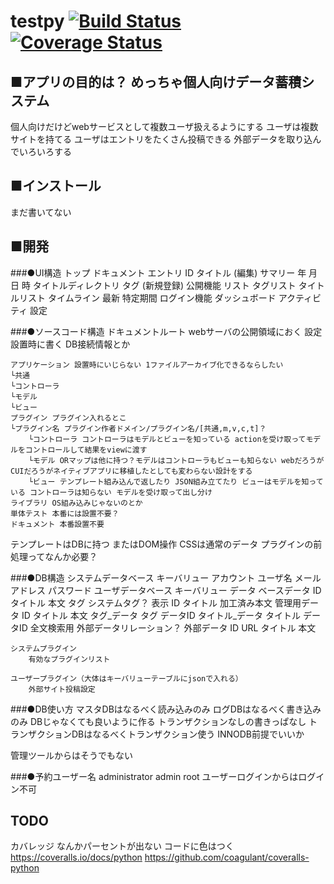 testpy [![Build Status](https://travis-ci.org/ayziao/testpy.png?branch=master)](https://travis-ci.org/ayziao/testpy) [![Coverage Status](https://coveralls.io/repos/ayziao/testpy/badge.png)](https://coveralls.io/r/ayziao/testpy)
======
■アプリの目的は？ めっちゃ個人向けデータ蓄積システム
---------------
個人向けだけどwebサービスとして複数ユーザ扱えるようにする
ユーザは複数サイトを持てる
ユーザはエントリをたくさん投稿できる
外部データを取り込んでいろいろする


■インストール
---------------
まだ書いてない


■開発
---------------
###●UI構造
    トップ
    ドキュメント
    	エントリ
    		ID
    		タイトル
    		(編集)
    	サマリー
    		年
    		月
    		日
    		時
    		タイトルディレクトリ
    		タグ
    	(新規登録)
    公開機能
    	リスト
    		タグリスト
    		タイトルリスト
    	タイムライン
    		最新
    		特定期間
    ログイン機能
    	ダッシュボード アクティビティ
    	設定


###●ソースコード構造
ドキュメントルート webサーバの公開領域におく
設定 設置時に書く DB接続情報とか

    アプリケーション 設置時にいじらない 1ファイルアーカイブ化できるならしたい
    └共通
    └コントローラ
    └モデル
    └ビュー
    プラグイン プラグイン入れるとこ
    └プラグイン名 プラグイン作者ドメイン/プラグイン名/[共通,m,v,c,t]？
    	└コントローラ コントローラはモデルとビューを知っている actionを受け取ってモデルをコントロールして結果をviewに渡す
    	└モデル ORマップは他に持つ？モデルはコントローラもビューも知らない webだろうがCUIだろうがネイティブアプリに移植したとしても変わらない設計をする
    	└ビュー テンプレート組み込んで返したり JSON組み立てたり ビューはモデルを知っている コントローラは知らない モデルを受け取って出し分け
    ライブラリ OS組み込みじゃないのとか
    単体テスト 本番には設置不要？
    ドキュメント 本番設置不要


テンプレートはDBに持つ またはDOM操作 CSSは通常のデータ
プラグインの前処理ってなんか必要？

###●DB構造
    システムデータベース
    	キーバリュー
    	アカウント
    		ユーザ名
    		メールアドレス
    		パスワード
    ユーザデータベース
    	キーバリュー
    	データ
    		ベースデータ
    			ID
    			タイトル
    			本文
    			タグ
    			システムタグ？
    		表示
    			ID
    			タイトル
    			加工済み本文
    		管理用データ
    			ID
    			タイトル
    			本文
    		タグ_データ
    			タグ
    			データID
    		タイトル_データ
    			タイトル
    			データID
    		全文検索用
    		外部データリレーション？
    外部データ
    	ID
    	URL
    	タイトル
    	本文

    システムプラグイン
    	有効なプラグインリスト

    ユーザープラグイン（大体はキーバリューテーブルにjsonで入れる）
    	外部サイト投稿設定

###●DB使い方
マスタDBはなるべく読み込みのみ
ログDBはなるべく書き込みのみ DBじゃなくても良いように作る トランザクションなしの書きっぱなし
トランザクションDBはなるべくトランザクション使う INNODB前提でいいか

管理ツールからはそうでもない




###●予約ユーザー名
administrator admin root ユーザーログインからはログイン不可


## TODO
カバレッジ なんかパーセントが出ない コードに色はつく
https://coveralls.io/docs/python
https://github.com/coagulant/coveralls-python